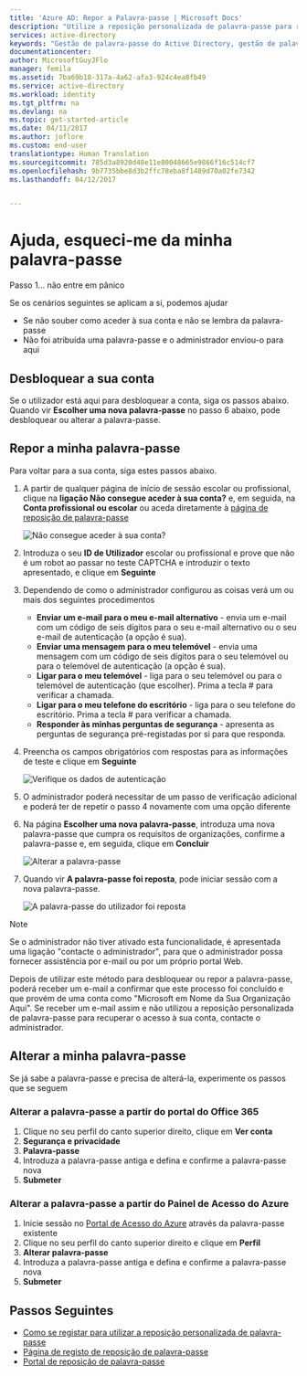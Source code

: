 ```yaml
---
title: 'Azure AD: Repor a Palavra-passe | Microsoft Docs'
description: "Utilize a reposição personalizada de palavra-passe para recuperar o acesso à sua conta"
services: active-directory
keywords: "Gestão de palavra-passe do Active Directory, gestão de palavra-passe, reposição personalizada de palavra-passe do Azure AD, SSPR"
documentationcenter: 
author: MicrosoftGuyJFlo
manager: femila
ms.assetid: 7ba69b18-317a-4a62-afa3-924c4ea8fb49
ms.service: active-directory
ms.workload: identity
ms.tgt_pltfrm: na
ms.devlang: na
ms.topic: get-started-article
ms.date: 04/11/2017
ms.author: joflore
ms.custom: end-user
translationtype: Human Translation
ms.sourcegitcommit: 785d3a8920d48e11e80048665e9866f16c514cf7
ms.openlocfilehash: 9b7735bbe8d3b2ffc78eba8f1489d70a02fe7342
ms.lasthandoff: 04/12/2017


---
```

# <a name="help-i-forgot-my-password"></a>Ajuda, esqueci-me da minha palavra-passe

Passo 1... não entre em pânico

Se os cenários seguintes se aplicam a si, podemos ajudar

* Se não souber como aceder à sua conta e não se lembra da palavra-passe
* Não foi atribuída uma palavra-passe e o administrador enviou-o para aqui

## <a name="unlock-your-account"></a>Desbloquear a sua conta

Se o utilizador está aqui para desbloquear a conta, siga os passos abaixo. Quando vir **Escolher uma nova palavra-passe** no passo 6 abaixo, pode desbloquear ou alterar a palavra-passe.

## <a name="reset-my-password"></a>Repor a minha palavra-passe

Para voltar para a sua conta, siga estes passos abaixo.
1. A partir de qualquer página de início de sessão escolar ou profissional, clique na **ligação Não consegue aceder à sua conta?** e, em seguida, na **Conta profissional ou escolar** ou aceda diretamente à [página de reposição de palavra-passe](https://passwordreset.microsoftonline.com/)

    ![Não consegue aceder à sua conta?][Login]

2. Introduza o seu **ID de Utilizador** escolar ou profissional e prove que não é um robot ao passar no teste CAPTCHA e introduzir o texto apresentado, e clique em **Seguinte**
3. Dependendo de como o administrador configurou as coisas verá um ou mais dos seguintes procedimentos
    * **Enviar um e-mail para o meu e-mail alternativo** - envia um e-mail com um código de seis dígitos para o seu e-mail alternativo ou o seu e-mail de autenticação (a opção é sua).
    * **Enviar uma mensagem para o meu telemóvel** - envia uma mensagem com um código de seis dígitos para o seu telemóvel ou para o telemóvel de autenticação (a opção é sua).
    * **Ligar para o meu telemóvel** - liga para o seu telemóvel ou para o telemóvel de autenticação (que escolher). Prima a tecla # para verificar a chamada.
    * **Ligar para o meu telefone do escritório** - liga para o seu telefone do escritório. Prima a tecla # para verificar a chamada.
    * **Responder às minhas perguntas de segurança** - apresenta as perguntas de segurança pré-registadas por si para que responda.
4. Preencha os campos obrigatórios com respostas para as informações de teste e clique em **Seguinte**

    ![Verifique os dados de autenticação][Verification]

5. O administrador poderá necessitar de um passo de verificação adicional e poderá ter de repetir o passo 4 novamente com uma opção diferente
6. Na página **Escolher uma nova palavra-passe**, introduza uma nova palavra-passe que cumpra os requisitos de organizações, confirme a palavra-passe e, em seguida, clique em **Concluir**

    ![Alterar a palavra-passe][Change]

7. Quando vir **A palavra-passe foi reposta**, pode iniciar sessão com a nova palavra-passe.

    ![A palavra-passe do utilizador foi reposta][Complete]

> [!NOTE]
> Se o administrador não tiver ativado esta funcionalidade, é apresentada uma ligação "contacte o administrador", para que o administrador possa fornecer assistência por e-mail ou por um próprio portal Web.
>

Depois de utilizar este método para desbloquear ou repor a palavra-passe, poderá receber um e-mail a confirmar que este processo foi concluído e que provém de uma conta como "Microsoft em Nome da Sua Organização Aqui". Se receber um e-mail assim e não utilizou a reposição personalizada de palavra-passe para recuperar o acesso à sua conta, contacte o administrador.

## <a name="change-my-password"></a>Alterar a minha palavra-passe

Se já sabe a palavra-passe e precisa de alterá-la, experimente os passos que se seguem

### <a name="change-your-password-from-the-office-365-portal"></a>Alterar a palavra-passe a partir do portal do Office 365

1. Clique no seu perfil do canto superior direito, clique em **Ver conta**
2. **Segurança e privacidade**
3. **Palavra-passe**
4. Introduza a palavra-passe antiga e defina e confirme a palavra-passe nova
5. **Submeter**

### <a name="change-your-password-from-the-azure-access-panel"></a>Alterar a palavra-passe a partir do Painel de Acesso do Azure

1. Inicie sessão no [Portal de Acesso do Azure](https://myapps.microsoft.com/) através da palavra-passe existente
2. Clique no seu perfil do canto superior direito e clique em **Perfil**
3. **Alterar palavra-passe**
4. Introduza a palavra-passe antiga e defina e confirme a palavra-passe nova
5. **Submeter**

## <a name="next-steps"></a>Passos Seguintes

* [Como se registar para utilizar a reposição personalizada de palavra-passe](active-directory-passwords-reset-register.md)
* [Página de registo de reposição de palavra-passe](http://aka.ms/ssprsetup)
* [Portal de reposição de palavra-passe](https://passwordreset.microsoftonline.com/)

[Login]: ./media/active-directory-passwords-update-your-own-password/reset-1-login.png "Página de início de sessão Não consegue aceder à sua conta?"
[Verification]: ./media/active-directory-passwords-update-your-own-password/reset-2-verification.png "Verifique os dados de autenticação"
[Change]: ./media/active-directory-passwords-update-your-own-password/reset-3-change.png "Alterar a palavra-passe"
[Complete]: ./media/active-directory-passwords-update-your-own-password/reset-4-complete.png "A palavra-passe do utilizador foi reposta"

